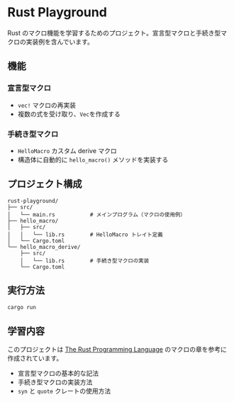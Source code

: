 # Rust Playground

Rust のマクロ機能を学習するためのプロジェクト。宣言型マクロと手続き型マクロの実装例を含んでいます。

## 機能

### 宣言型マクロ

- `vec!` マクロの再実装
- 複数の式を受け取り、`Vec`を作成する

### 手続き型マクロ

- `HelloMacro` カスタム derive マクロ
- 構造体に自動的に `hello_macro()` メソッドを実装する

## プロジェクト構成

```
rust-playground/
├── src/
│   └── main.rs           # メインプログラム（マクロの使用例）
├── hello_macro/
│   ├── src/
│   │   └── lib.rs        # HelloMacro トレイト定義
│   └── Cargo.toml
└── hello_macro_derive/
    ├── src/
    │   └── lib.rs        # 手続き型マクロの実装
    └── Cargo.toml
```

## 実行方法

```bash
cargo run
```

## 学習内容

このプロジェクトは [The Rust Programming Language](https://doc.rust-lang.org/book/ch20-05-macros.html) のマクロの章を参考に作成されています。

- 宣言型マクロの基本的な記法
- 手続き型マクロの実装方法
- `syn` と `quote` クレートの使用方法
